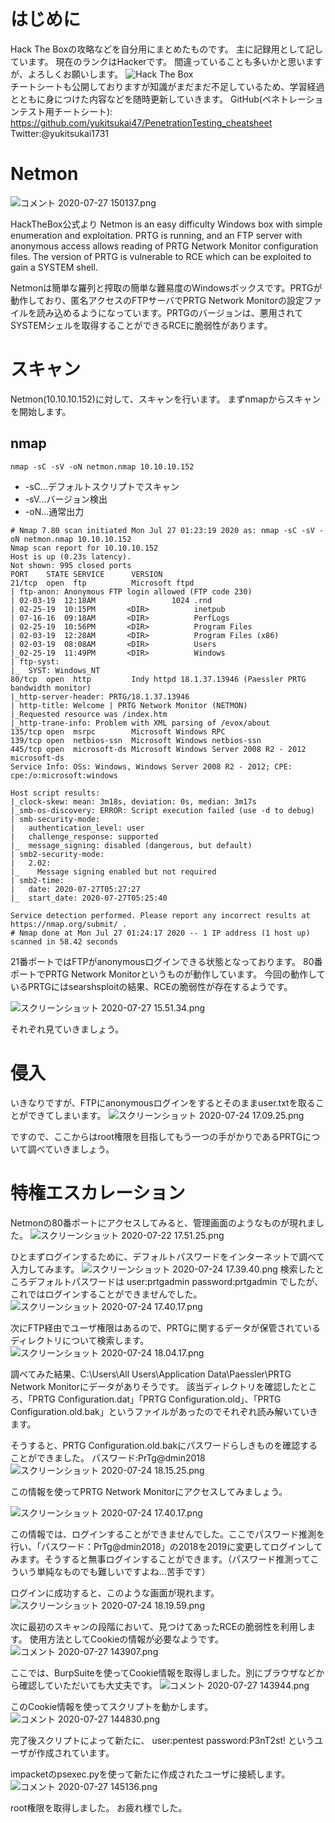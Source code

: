 # はじめに
Hack The Boxの攻略などを自分用にまとめたものです。
主に記録用として記しています。
現在のランクはHackerです。
間違っていることも多いかと思いますが、よろしくお願いします。
<img src="http://www.hackthebox.eu/badge/image/185549" alt="Hack The Box">  
チートシートも公開しておりますが知識がまだまだ不足しているため、学習経過とともに身につけた内容などを随時更新していきます。
GitHub(ペネトレーションテスト用チートシート):
https://github.com/yukitsukai47/PenetrationTesting_cheatsheet
Twitter:@yukitsukai1731

# Netmon
![コメント 2020-07-27 150137.png](https://qiita-image-store.s3.ap-northeast-1.amazonaws.com/0/447800/8449e15c-cc54-5d35-e667-81f96351dd3c.png)


HackTheBox公式より
Netmon is an easy difficulty Windows box with simple enumeration and exploitation. PRTG is running, and an FTP server with anonymous access allows reading of PRTG Network Monitor configuration files. The version of PRTG is vulnerable to RCE which can be exploited to gain a SYSTEM shell.

Netmonは簡単な羅列と搾取の簡単な難易度のWindowsボックスです。PRTGが動作しており、匿名アクセスのFTPサーバでPRTG Network Monitorの設定ファイルを読み込めるようになっています。PRTGのバージョンは、悪用されてSYSTEMシェルを取得することができるRCEに脆弱性があります。

# スキャン
Netmon(10.10.10.152)に対して、スキャンを行います。
まずnmapからスキャンを開始します。
## nmap 

```
nmap -sC -sV -oN netmon.nmap 10.10.10.152
```

- -sC...デフォルトスクリプトでスキャン
- -sV...バージョン検出
- -oN...通常出力

```
# Nmap 7.80 scan initiated Mon Jul 27 01:23:19 2020 as: nmap -sC -sV -oN netmon.nmap 10.10.10.152
Nmap scan report for 10.10.10.152
Host is up (0.23s latency).
Not shown: 995 closed ports
PORT    STATE SERVICE      VERSION
21/tcp  open  ftp          Microsoft ftpd
| ftp-anon: Anonymous FTP login allowed (FTP code 230)
| 02-03-19  12:18AM                 1024 .rnd
| 02-25-19  10:15PM       <DIR>          inetpub
| 07-16-16  09:18AM       <DIR>          PerfLogs
| 02-25-19  10:56PM       <DIR>          Program Files
| 02-03-19  12:28AM       <DIR>          Program Files (x86)
| 02-03-19  08:08AM       <DIR>          Users
|_02-25-19  11:49PM       <DIR>          Windows
| ftp-syst: 
|_  SYST: Windows_NT
80/tcp  open  http         Indy httpd 18.1.37.13946 (Paessler PRTG bandwidth monitor)
|_http-server-header: PRTG/18.1.37.13946
| http-title: Welcome | PRTG Network Monitor (NETMON)
|_Requested resource was /index.htm
|_http-trane-info: Problem with XML parsing of /evox/about
135/tcp open  msrpc        Microsoft Windows RPC
139/tcp open  netbios-ssn  Microsoft Windows netbios-ssn
445/tcp open  microsoft-ds Microsoft Windows Server 2008 R2 - 2012 microsoft-ds
Service Info: OSs: Windows, Windows Server 2008 R2 - 2012; CPE: cpe:/o:microsoft:windows

Host script results:
|_clock-skew: mean: 3m18s, deviation: 0s, median: 3m17s
|_smb-os-discovery: ERROR: Script execution failed (use -d to debug)
| smb-security-mode: 
|   authentication_level: user
|   challenge_response: supported
|_  message_signing: disabled (dangerous, but default)
| smb2-security-mode: 
|   2.02: 
|_    Message signing enabled but not required
| smb2-time: 
|   date: 2020-07-27T05:27:27
|_  start_date: 2020-07-27T05:25:40

Service detection performed. Please report any incorrect results at https://nmap.org/submit/ .
# Nmap done at Mon Jul 27 01:24:17 2020 -- 1 IP address (1 host up) scanned in 58.42 seconds
```
21番ポートではFTPがanonymousログインできる状態となっております。
80番ポートでPRTG Network Monitorというものが動作しています。
今回の動作しているPRTGにはsearshsploitの結果、RCEの脆弱性が存在するようです。

![スクリーンショット 2020-07-27 15.51.34.png](https://qiita-image-store.s3.ap-northeast-1.amazonaws.com/0/447800/292dd805-00d2-1068-34b5-ee0f5b44fc72.png)


それぞれ見ていきましょう。

# 侵入
いきなりですが、FTPにanonymousログインをするとそのままuser.txtを取ることができてしまいます。
![スクリーンショット 2020-07-24 17.09.25.png](https://qiita-image-store.s3.ap-northeast-1.amazonaws.com/0/447800/9c6484e2-7c81-372b-788b-266e13bf2b3d.png)

ですので、ここからはroot権限を目指してもう一つの手がかりであるPRTGについて調べていきましょう。

# 特権エスカレーション
Netmonの80番ポートにアクセスしてみると、管理画面のようなものが現れました。
![スクリーンショット 2020-07-22 17.51.25.png](https://qiita-image-store.s3.ap-northeast-1.amazonaws.com/0/447800/6c5cef84-5fd2-46c2-b399-fe826f1db7b4.png)

ひとまずログインするために、デフォルトパスワードをインターネットで調べて入力してみます。
![スクリーンショット 2020-07-24 17.39.40.png](https://qiita-image-store.s3.ap-northeast-1.amazonaws.com/0/447800/34045564-06d3-be96-340e-aeb4bc76b0b9.png)
検索したところデフォルトパスワードは
user:prtgadmin
password:prtgadmin
でしたが、これではログインすることができませんでした。
![スクリーンショット 2020-07-24 17.40.17.png](https://qiita-image-store.s3.ap-northeast-1.amazonaws.com/0/447800/d095746f-7aaa-49d7-f669-43b413f0daa4.png)

次にFTP経由でユーザ権限はあるので、PRTGに関するデータが保管されているディレクトリについて検索します。
![スクリーンショット 2020-07-24 18.04.17.png](https://qiita-image-store.s3.ap-northeast-1.amazonaws.com/0/447800/ef5f81b2-c580-aacf-8071-288056dd4491.png)

調べてみた結果、C:\Users\All Users\Application Data\Paessler\PRTG Network Monitorにデータがありそうです。
該当ディレクトリを確認したところ、「PRTG Configuration.dat」「PRTG Configuration.old」、「PRTG Configuration.old.bak」というファイルがあったのでそれぞれ読み解いていきます。

そうすると、PRTG Configuration.old.bakにパスワードらしきものを確認することができました。
パスワード:PrTg@dmin2018
![スクリーンショット 2020-07-24 18.15.25.png](https://qiita-image-store.s3.ap-northeast-1.amazonaws.com/0/447800/28c987ff-be31-efab-4261-52c1008121f5.png)

この情報を使ってPRTG Network Monitorにアクセスしてみましょう。

![スクリーンショット 2020-07-24 17.40.17.png](https://qiita-image-store.s3.ap-northeast-1.amazonaws.com/0/447800/79becffa-4c74-bfaa-779f-863b7c2f576a.png)

この情報では、ログインすることができませんでした。ここでパスワード推測を行い、「パスワード：PrTg@dmin2018」の2018を2019に変更してログインしてみます。そうすると無事ログインすることができます。（パスワード推測ってこういう単純なものでも難しいですよね...苦手です）

ログインに成功すると、このような画面が現れます。
![スクリーンショット 2020-07-24 18.19.59.png](https://qiita-image-store.s3.ap-northeast-1.amazonaws.com/0/447800/e28f69e2-2185-ffaa-1970-8e8e21a2d010.png)

次に最初のスキャンの段階において、見つけてあったRCEの脆弱性を利用します。
使用方法としてCookieの情報が必要なようです。
![コメント 2020-07-27 143907.png](https://qiita-image-store.s3.ap-northeast-1.amazonaws.com/0/447800/2d1f3aa1-5b31-0f17-c2c1-12069613a932.png)

ここでは、BurpSuiteを使ってCookie情報を取得しました。別にブラウザなどから確認していただいても大丈夫です。
![コメント 2020-07-27 143944.png](https://qiita-image-store.s3.ap-northeast-1.amazonaws.com/0/447800/45afee1e-eccc-d2cf-e5bd-6f2a3649774a.png)

このCookie情報を使ってスクリプトを動かします。
![コメント 2020-07-27 144830.png](https://qiita-image-store.s3.ap-northeast-1.amazonaws.com/0/447800/980ed13b-76ff-30eb-9f6d-9cf85cb9479a.png)

完了後スクリプトによって新たに、
user:pentest
password:P3nT2st!
というユーザが作成されています。

impacketのpsexec.pyを使って新たに作成されたユーザに接続します。
![コメント 2020-07-27 145136.png](https://qiita-image-store.s3.ap-northeast-1.amazonaws.com/0/447800/3ad7f4c6-b1e2-6030-49be-3f805519bad7.png)

root権限を取得しました。
お疲れ様でした。